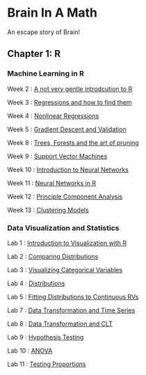 # Brain In A Math

An escape story of Brain!

## Chapter 1: R

### Machine Learning in R

Week 2
: [A not very gentle introdcution to R](W2_Data_Processing.html)

Week 3
: [Regressions and how to find them](W3_Regression.html)

Week 4
: [Nonlinear Regressions](W4_Nonlinear.html)

Week 5
: [Gradient Descent and Validation](W5_GradientDescent.html)

Week 8
: [Trees, Forests and the art of pruning](W8_Trees.html)

Week 9
: [Support Vector Machines](W9_SVM.html)

Week 10
: [Introduction to Neural Networks](W10_NNets.html)

Week 11
: [Neural Networks in R](W11_NNets.html)

Week 12
: [Principle Component Analysis](W12_PCA.html)

Week 13
: [Clustering Models](W13_Kmeans.html)
 

### Data Visualization and Statistics
Lab 1 
: [Introduction to Visualization with R](Lab1_Read_Cleaned_Plotted.html)

Lab 2
: [Comparing Distributions](Lab-2_Data_Vizualization.html)

Lab 3
: [Visualizing Categorical Variables](Lab-3_DiscreteDistributions.html)

Lab 4
: [Distributions](Lab-4_Distributions.html)

Lab 5
: [Fitting Distributions to Continuous RVs](Lab-5_Fitting_Distributions.html)

Lab 7
: [Data Transformation and Time Series](Lab-7_DT_and_Time_Series.html)

Lab 8
: [Data Transformation and CLT](Lab-8_Data_Transformation.html)

Lab 9
: [Hypothesis Testing](Lab-9_HypothesisTesting.html)

Lab 10
: [ANOVA](Lab-10_ANOVA.html)

Lab 11
: [Testing Proportions](Lab-11_TestingProportions.html)
